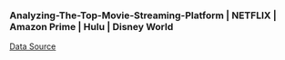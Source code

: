 ### Analyzing-The-Top-Movie-Streaming-Platform | NETFLIX | Amazon Prime | Hulu | Disney World

[Data Source](https://drive.google.com/file/d/1KRJYVKifLE3AVfRLtzLr2aNN8PX_u0md/view)
